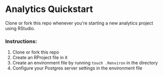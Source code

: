 # Analytics Quickstart
Clone or fork this repo whenever you're starting a new analytics project using RStudio.

### Instructions:
1. Clone or fork this repo
2. Create an RProject file in it
3. Create an environment file by running `touch .Renviron` in the directory
4. Configure your Postgres server settings in the environment file
